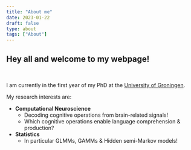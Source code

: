 ```yaml
---
title: "About me"
date: 2023-01-22
draft: false
type: about
tags: ["About"]
---
```


## Hey all and welcome to my webpage!

$~$
$~$
$~$

I am currently in the first year of my PhD at the [University of Groningen](https://www.rug.nl).

My research interests are:

- **Computational Neuroscience**
    - Decoding cognitive operations from brain-related signals!
    - Which cognitive operations enable language comprehension & production?
- **Statistics**
    - In particular GLMMs, GAMMs & Hidden semi-Markov models!